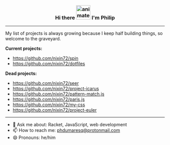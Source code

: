<h3 align="center">
     Hi there    
     <img src="https://discordemoji.com/assets/emoji/wavegif_1860.gif"
          alt="animated waving hand emoji"
          width="45"
          height="45"
          style="margin-top: -5px" />
     I'm Philip
</h3>


---

My list of projects is always growing because I keep half building things, so welcome to the graveyard.

**Current projects:**
- https://github.com/nixin72/spin
- https://github.com/nixin72/dotfiles

**Dead projects:**
- https://github.com/nixin72/seer
- https://github.com/nixin72/project-icarus
- https://github.com/nixin72/pattern-match.js
- https://github.com/nixin72/paris.js
- https://github.com/nixin72/my-css
- https://github.com/nixin72/project-euler

---

- 💬 Ask me about: Racket, JavaScript, web development
- 📫 How to reach me: phdumaresq@protonmail.com
- 😄 Pronouns: he/him
